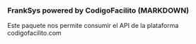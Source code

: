 ### FrankSys powered by CodigoFacilito (MARKDOWN)

Este paquete nos permite consumir el API de la plataforma codigofacilito.com